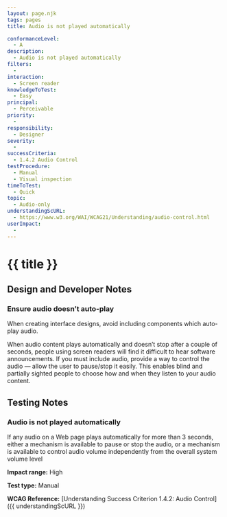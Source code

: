 ```yaml
---
layout: page.njk
tags: pages
title: Audio is not played automatically

conformanceLevel:
  - A
description:
  - Audio is not played automatically
filters:
  -
interaction:
  - Screen reader
knowledgeToTest:
  - Easy
principal:
  - Perceivable
priority:
  -
responsibility:
  - Designer
severity:
  -
successCriteria:
  - 1.4.2 Audio Control
testProcedure:
  - Manual
  - Visual inspection
timeToTest:
  - Quick
topic:
  - Audio-only
understandingScURL:
  - https://www.w3.org/WAI/WCAG21/Understanding/audio-control.html
userImpact:
  -
---
```


# {{ title }}

## Design and Developer Notes

### Ensure audio doesn’t auto-play

When creating interface designs, avoid including components which auto-play audio.

When audio content plays automatically and doesn’t stop after a couple of seconds, people using screen readers will find it difficult to hear software announcements. If you must include audio, provide a way to control the audio — allow the user to pause/stop it easily. This enables blind and partially sighted people to choose how and when they listen to your audio content.

## Testing Notes

### Audio is not played automatically

If any audio on a Web page plays automatically for more than 3 seconds, either a mechanism is available to pause or stop the audio, or a mechanism is available to control audio volume independently from the overall system volume level

**Impact range:** High

**Test type:** Manual

**WCAG Reference:** [Understanding Success Criterion 1.4.2: Audio Control]({{ understandingScURL }})
